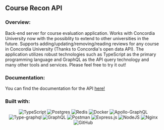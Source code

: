 ## Course Recon API  

### Overview:                                      
Back-end server for course evaluation application. Works with Concordia University now with the possiblity to extend to other universities in the future. Supports adding/updating/removing/reading reviews for any course in Concordia University (Thanks to Concordia's open data API). The application utilizes robust technologies such as TypeScript as the primary programming language and GraphQL as the API query technology and many other tools and services. Please feel free to try it out! 

### Documentation:
You can find the documentation for the API [here!](https://documenter.getpostman.com/view/16009134/UyxgK8mY)  

### Built with:
<div align="center">
  <img src="https://img.shields.io/badge/typescript-%23007ACC.svg?style=for-the-badge&logo=typescript&logoColor=white" alt="TypeScript"/>
  <img src="https://img.shields.io/badge/postgres-%23316192.svg?style=for-the-badge&logo=postgresql&logoColor=white" alt="Postgres"/>
  <img src="https://img.shields.io/badge/redis-%23DD0031.svg?style=for-the-badge&logo=redis&logoColor=white" alt="Redis"/>
  <img src="https://img.shields.io/badge/docker-%230db7ed.svg?style=for-the-badge&logo=docker&logoColor=white" alt="Docker"/>
  <img src="https://img.shields.io/badge/-ApolloGraphQL-311C87?style=for-the-badge&logo=apollo-graphql" alt="Apollo-GraphQL"/>
  <img src="https://img.shields.io/badge/-TypeGraphQL-%23C04392?style=for-the-badge" alt="Type-graphql"/>
  <img src="https://img.shields.io/badge/-GraphQL-E10098?style=for-the-badge&logo=graphql&logoColor=white" alt="GraphQL"/>
  <img src="https://img.shields.io/badge/Postman-FF6C37?style=for-the-badge&logo=postman&logoColor=white" alt="Postman"/>
  <img src="https://img.shields.io/badge/express.js-%23404d59.svg?style=for-the-badge&logo=express&logoColor=%2361DAFB" alt="Express.js"/>
  <img src="https://img.shields.io/badge/node.js-6DA55F?style=for-the-badge&logo=node.js&logoColor=white" alt="NodeJS"/>
  <img src="https://img.shields.io/badge/nginx-%23009639.svg?style=for-the-badge&logo=nginx&logoColor=white" alt="Nginx"/>
  <img src="https://img.shields.io/badge/github-%23121011.svg?style=for-the-badge&logo=github&logoColor=white" alt="GitHub"/>
</div>


